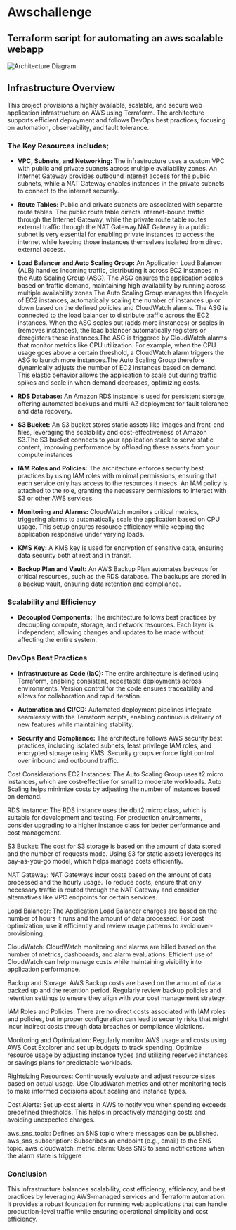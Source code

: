 # Awschallenge
Terraform script for automating  an aws scalable webapp
---
![Architecture Diagram](https://github.com/user-attachments/assets/c25e271b-9f58-4afd-9025-adff2e5b554e)

## Infrastructure Overview

This project provisions a highly available, scalable, and secure web application infrastructure on AWS using Terraform. The architecture supports efficient deployment and follows DevOps best practices, focusing on automation, observability, and fault tolerance.

### The Key Resources includes;

- **VPC, Subnets, and Networking:**
  The infrastructure uses a custom VPC with public and private subnets across multiple availability zones. An Internet Gateway provides outbound internet access for the public subnets, while a NAT Gateway enables instances in the private subnets to connect to the internet securely.

- **Route Tables:**
  Public and private subnets are associated with separate route tables. The public route table directs internet-bound traffic through the Internet Gateway, while the private route table routes external traffic through the NAT Gateway.NAT Gateway in a public subnet is very essential for enabling private instances to access the internet while keeping those instances themselves isolated from direct external access.

- **Load Balancer and Auto Scaling Group:**
  An Application Load Balancer (ALB) handles incoming traffic, distributing it across EC2 instances in the Auto Scaling Group (ASG). The ASG ensures the application scales based on traffic demand, maintaining high availability by running across multiple availability zones.The Auto Scaling Group manages the lifecycle of EC2 instances, automatically scaling the number of instances up or down based on the defined policies and CloudWatch alarms. The ASG is connected to the load balancer to distribute traffic across the EC2 instances. When the ASG scales out (adds more instances) or scales in (removes instances), the load balancer automatically registers or deregisters these instances.The ASG is triggered by CloudWatch alarms that monitor metrics like CPU utilization. For example, when the CPU usage goes above a certain threshold, a CloudWatch alarm triggers the ASG to launch more instances.The Auto Scaling Group therefore  dynamically adjusts the number of EC2 instances based on demand. This elastic behavior allows the application to scale out during traffic spikes and scale in when demand decreases, optimizing costs.


- **RDS Database:**
  An Amazon RDS instance is used for persistent storage, offering automated backups and multi-AZ deployment for fault tolerance and data recovery.

- **S3 Bucket:**
  An S3 bucket stores static assets like images and front-end files, leveraging the scalability and cost-effectiveness of Amazon S3.The S3 bucket connects to your application stack to serve static content, improving performance by offloading these assets from your compute instances

- **IAM Roles and Policies:**
  The architecture enforces security best practices by using IAM roles with minimal permissions, ensuring that each service only has access to the resources it needs. An IAM policy is attached to the role, granting the necessary permissions to interact with S3 or other AWS services.

- **Monitoring and Alarms:**
  CloudWatch monitors critical metrics, triggering alarms to automatically scale the application based on CPU usage. This setup ensures resource efficiency while keeping the application responsive under varying loads.

- **KMS Key:**
  A KMS key is used for encryption of sensitive data, ensuring data security both at rest and in transit.

- **Backup Plan and Vault:**
  An AWS Backup Plan automates backups for critical resources, such as the RDS database. The backups are stored in a backup vault, ensuring data retention and compliance.

### Scalability and Efficiency

- **Decoupled Components:**
  The architecture follows best practices by decoupling compute, storage, and network resources. Each layer is independent, allowing changes and updates to be made without affecting the entire system.

### DevOps Best Practices

- **Infrastructure as Code (IaC):**
  The entire architecture is defined using Terraform, enabling consistent, repeatable deployments across environments. Version control for the code ensures traceability and allows for collaboration and rapid iteration.

- **Automation and CI/CD:**
  Automated deployment pipelines integrate seamlessly with the Terraform scripts, enabling continuous delivery of new features while maintaining stability.

- **Security and Compliance:**
  The architecture follows AWS security best practices, including isolated subnets, least privilege IAM roles, and encrypted storage using KMS. Security groups enforce tight control over inbound and outbound traffic.

Cost Considerations
EC2 Instances:
The Auto Scaling Group uses t2.micro instances, which are cost-effective for small to moderate workloads. Auto Scaling helps minimize costs by adjusting the number of instances based on demand.

RDS Instance:
The RDS instance uses the db.t2.micro class, which is suitable for development and testing. For production environments, consider upgrading to a higher instance class for better performance and cost management.

S3 Bucket:
The cost for S3 storage is based on the amount of data stored and the number of requests made. Using S3 for static assets leverages its pay-as-you-go model, which helps manage costs efficiently.

NAT Gateway:
NAT Gateways incur costs based on the amount of data processed and the hourly usage. To reduce costs, ensure that only necessary traffic is routed through the NAT Gateway and consider alternatives like VPC endpoints for certain services.

Load Balancer:
The Application Load Balancer charges are based on the number of hours it runs and the amount of data processed. For cost optimization, use it efficiently and review usage patterns to avoid over-provisioning.

CloudWatch:
CloudWatch monitoring and alarms are billed based on the number of metrics, dashboards, and alarm evaluations. Efficient use of CloudWatch can help manage costs while maintaining visibility into application performance.

Backup and Storage:
AWS Backup costs are based on the amount of data backed up and the retention period. Regularly review backup policies and retention settings to ensure they align with your cost management strategy.

IAM Roles and Policies:
There are no direct costs associated with IAM roles and policies, but improper configuration can lead to security risks that might incur indirect costs through data breaches or compliance violations.

Monitoring and Optimization:
Regularly monitor AWS usage and costs using AWS Cost Explorer and set up budgets to track spending. Optimize resource usage by adjusting instance types and utilizing reserved instances or savings plans for predictable workloads.

Rightsizing Resources:
Continuously evaluate and adjust resource sizes based on actual usage. Use CloudWatch metrics and other monitoring tools to make informed decisions about scaling and instance types.

Cost Alerts:
Set up cost alerts in AWS to notify you when spending exceeds predefined thresholds. This helps in proactively managing costs and avoiding unexpected charges.

aws_sns_topic: Defines an SNS topic where messages can be published.
aws_sns_subscription: Subscribes an endpoint (e.g., email) to the SNS topic.
aws_cloudwatch_metric_alarm: Uses SNS to send notifications when the alarm state is triggere

### Conclusion

This infrastructure balances scalability, cost efficiency, efficiency, and best practices by leveraging AWS-managed services and Terraform automation. It provides a robust foundation for running web applications that can handle production-level traffic while ensuring operational simplicity and cost efficiency.


